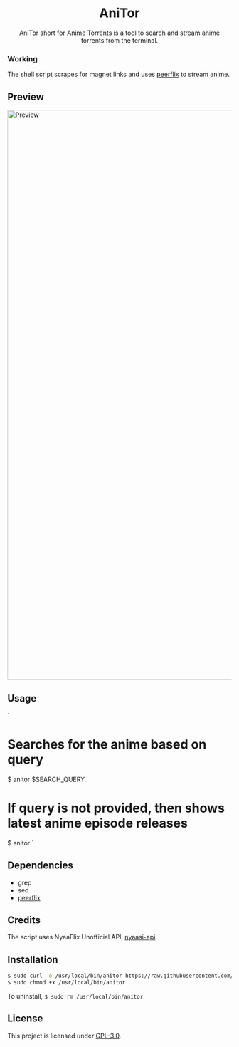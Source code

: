 <h1 align="center">AniTor</h1>
<p align="center">AniTor short for Anime Torrents is a tool to search and stream anime torrents from the terminal.</p>

### Working
The shell script scrapes for magnet links and uses [peerflix](https://github.com/mafintosh/peerflix) to stream anime.

## Preview
<img src="./preview.gif" alt="Preview" width="1280px">

## Usage
`
# Searches for the anime based on query
$ anitor $SEARCH_QUERY

# If query is not provided, then shows latest anime episode releases
$ anitor 
`

## Dependencies
* grep
* sed
* [peerflix](https://github.com/mafintosh/peerflix)

## Credits
The script uses NyaaFlix Unofficial API, [nyaasi-api](https://github.com/samedamci/nyaasi-api).

## Installation

```sh
$ sudo curl -o /usr/local/bin/anitor https://raw.githubusercontent.com/seadesert-git/anitor/master/anitor
$ sudo chmod +x /usr/local/bin/anitor
```

To uninstall,
`$ sudo rm /usr/local/bin/anitor`

## License
This project is licensed under [GPL-3.0](https://raw.githubusercontent.com/seadesert-git/anitor/master/LICENSE).
